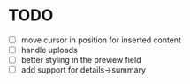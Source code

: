 # TODO

- [ ] move cursor in position for inserted content
- [ ] handle uploads
- [ ] better styling in the preview field
- [ ] add support for details->summary
